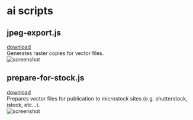 # ai scripts

## jpeg-export.js
[download](https://https://raw.githubusercontent.com/shvendala/ai-scripts/master/scripts/jpeg-export.js)   
Generates raster copies for vector files.   
![screenshot](https://https://raw.githubusercontent.com/shvendala/ai-scripts/master/assets/jpeg-export.jpg)   

## prepare-for-stock.js
[download](https://https://raw.githubusercontent.com/shvendala/ai-scripts/master/scripts/prepare-for-stock.js)   
Prepares vector files for publication to microstock sites (e.g. shutterstock, istock, etc...).   
![screenshot](https://https://raw.githubusercontent.com/shvendala/ai-scripts/master/assets/prepare-for-stock.jpg)   
